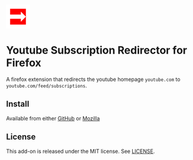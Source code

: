 <img src="/icons/icon.svg" alt="icon" width="64" />

# Youtube Subscription Redirector for Firefox
A firefox extension that redirects the youtube homepage `youtube.com` to `youtube.com/feed/subscriptions`.

## Install
Available from either [GitHub](https://github.com/tomlally/yt-redirect-ff/releases) or [Mozilla](https://addons.mozilla.org/en-US/firefox/addon/yt-redirect/)

## License
This add-on is released under the MIT license. See [LICENSE](/LICENSE).
